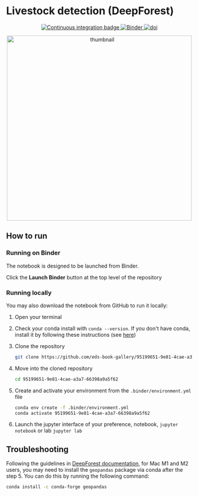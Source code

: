# Livestock detection (DeepForest)

<p align="center">
    <a href="https://github.com/eds-book/95199651-9e81-4cae-a3a7-66398a9a5f62/actions/workflows/nightly-build.yaml/badge.svg">
        <img alt="Continuous integration badge" src="https://github.com/eds-book/95199651-9e81-4cae-a3a7-66398a9a5f62/actions/workflows/nightly-build.yaml/badge.svg">
    </a>
    <a href="http://mybinder.org/v2/gh/eds-book-gallery/95199651-9e81-4cae-a3a7-66398a9a5f62/main?labpath=notebook.ipynb">
        <img alt="Binder" src="https://mybinder.org/badge_logo.svg">
    </a>
    <a href="https://zenodo.org/badge/latestdoi/880931043">
        <img alt="doi" src="https://zenodo.org/badge/880931043.svg">
    </a>
    <br/>
</p>

<p align="center">
<img src="images/thumbnail.png" alt="thumbnail" width="500"/>
</p>

## How to run

### Running on Binder
The notebook is designed to be launched from Binder. 

Click the **Launch Binder** button at the top level of the repository

### Running locally
You may also download the notebook from GitHub to run it locally:
1. Open your terminal

2. Check your conda install with `conda --version`. If you don't have conda, install it by following these instructions (see [here](https://docs.conda.io/en/latest/miniconda.html))

3. Clone the repository
    ```bash
    git clone https://github.com/eds-book-gallery/95199651-9e81-4cae-a3a7-66398a9a5f62.git
    ```

4. Move into the cloned repository
    ```bash
    cd 95199651-9e81-4cae-a3a7-66398a9a5f62
    ```

5. Create and activate your environment from the `.binder/environment.yml` file
    ```bash
    conda env create -f .binder/environment.yml
    conda activate 95199651-9e81-4cae-a3a7-66398a9a5f62
    ```  

6. Launch the jupyter interface of your preference, notebook, `jupyter notebook` or lab `jupyter lab`

## Troubleshooting

Following the guidelines in <a href="https://deepforest.readthedocs.io/en/v1.4.1/getting_started/install.html#geopandas-errors/">DeepForest documentation</a>, for Mac M1 and M2 users, you may need to install the `geopandas` package via conda after the step 5. You can do this by running the following command:

```bash
conda install -c conda-forge geopandas
```
</div>